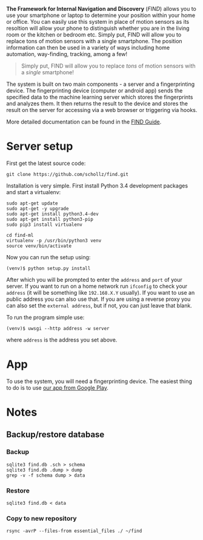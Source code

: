 **The Framework for Internal Navigation and Discovery** (*FIND*) allows you to use your smartphone or laptop to determine your position within your home or office. You can easily use this system in place of motion sensors as its resoltion will allow your phone to distinguish whether you are in the living room or the kitchen or bedroom etc. Simply put, FIND will allow you to replace tons of motion sensors with a single smartphone. The position information can then be used in a variety of ways including home automation, way-finding, tracking, among a few!

<blockquote>Simply put, FIND will allow you to replace <em>tons</em> of motion sensors with a <em>single</em> smartphone!</blockquote>

The system is built on two main components - a server
and a fingerprinting device. The fingerprinting device (computer or android app) sends the specified data to the machine learning server which stores the fingerprints and analyzes them. It then returns the result to the device and stores the result on the server for accessing via a web browser or triggering via hooks.

More detailed documentation can be found in the [FIND Guide](http://internalpositioning.com/guide/).

# Server setup

First get the latest source code:

    git clone https://github.com/schollz/find.git

Installation is very simple. First install Python 3.4 development
packages and start a virtualenv:

    sudo apt-get update
    sudo apt-get -y upgrade
    sudo apt-get install python3.4-dev
    sudo apt-get install python3-pip
    sudo pip3 install virtualenv

    cd find-ml
    virtualenv -p /usr/bin/python3 venv
    source venv/bin/activate

Now you can run the setup using:

    (venv)$ python setup.py install

After which you will be prompted to enter the `address` and `port` of
your server. If you want to run on a home network run `ifconfig` to
check your `address` (it will be something like `192.168.X.Y` usually).
If you want to use an public address you can also use that. If you are
using a reverse proxy you can also set the `external address`, but if
not, you can just leave that blank.

To run the program simple use:

    (venv)$ uwsgi --http address -w server

where `address` is the address you set above.

# App

To use the system, you will need a fingerprinting device. The easiest thing to do is to use [our app from Google Play](https://play.google.com/store/apps/details?id=com.hcp.find&hl=en). 

# Notes

## Backup/restore database

### Backup

```
sqlite3 find.db .sch > schema
sqlite3 find.db .dump > dump
grep -v -f schema dump > data
```

### Restore

```
sqlite3 find.db < data
```

### Copy to new repository

```
rsync -avrP --files-from essential_files ./ ~/find
```